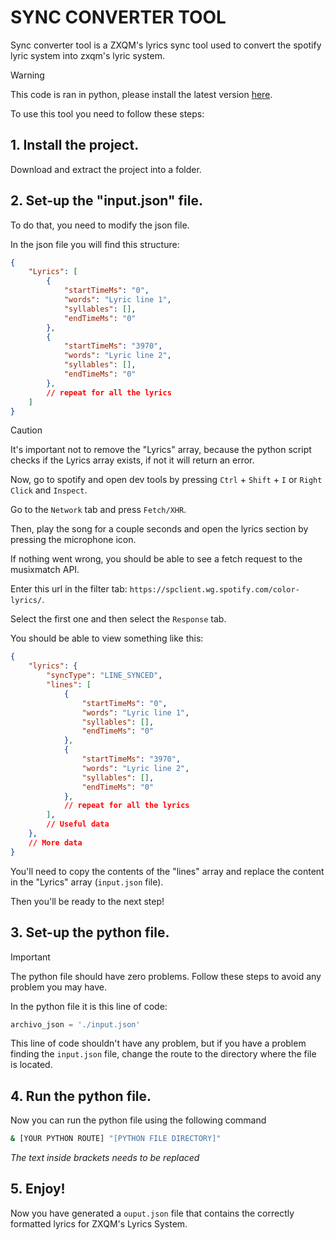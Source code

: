 # SYNC CONVERTER TOOL
Sync converter tool is a ZXQM's lyrics sync tool used to convert the spotify lyric system into zxqm's lyric system.

> [!WARNING]
> This code is ran in python, please install the latest version [here](https://www.python.org/downloads/).


To use this tool you need to follow these steps:
## 1. Install the project.
Download and extract the project into a folder.

## 2. Set-up the "input.json" file.
To do that, you need to modify the json file.

In the json file you will find this structure:

```json
{
    "Lyrics": [
        {
            "startTimeMs": "0",
            "words": "Lyric line 1",
            "syllables": [],
            "endTimeMs": "0"
        },
        {
            "startTimeMs": "3970",
            "words": "Lyric line 2",
            "syllables": [],
            "endTimeMs": "0"
        },
        // repeat for all the lyrics
    ]
}
```

> [!CAUTION]
> It's important not to remove the "Lyrics" array, because the python script checks if the Lyrics array exists, if not it will return an error.

Now, go to spotify and open dev tools by pressing `Ctrl` + `Shift` + `I` or `Right Click` and `Inspect`.

Go to the `Network` tab and press `Fetch/XHR`.

Then, play the song for a couple seconds and open the lyrics section by pressing the microphone icon.

If nothing went wrong, you should be able to see a fetch request to the musixmatch API.

Enter this url in the filter tab: `https://spclient.wg.spotify.com/color-lyrics/`.

Select the first one and then select the `Response` tab.

You should be able to view something like this:
```json
{
    "lyrics": {
        "syncType": "LINE_SYNCED",
        "lines": [
            {
                "startTimeMs": "0",
                "words": "Lyric line 1",
                "syllables": [],
                "endTimeMs": "0"
            },
            {
                "startTimeMs": "3970",
                "words": "Lyric line 2",
                "syllables": [],
                "endTimeMs": "0"
            },
            // repeat for all the lyrics
        ],
        // Useful data
    },
    // More data
}
```
You'll need to copy the contents of the "lines" array and replace the content in the "Lyrics" array (`input.json` file).

Then you'll be ready to the next step!

## 3. Set-up the python file.
> [!IMPORTANT]
> The python file should have zero problems.
> Follow these steps to avoid any problem you may have.

In the python file it is this line of code:

```python
archivo_json = './input.json'
```
This line of code shouldn't have any problem, but if you have a problem finding the `input.json` file, change the route to the directory where the file is located.

## 4. Run the python file.
Now you can run the python file using the following command
```cmd
& [YOUR PYTHON ROUTE] "[PYTHON FILE DIRECTORY]"
```
_The text inside brackets needs to be replaced_

## 5. Enjoy!
Now you have generated a `ouput.json` file that contains the correctly formatted lyrics for ZXQM's Lyrics System.
